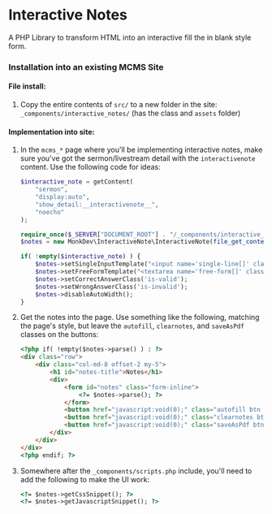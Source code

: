 # Interactive Notes

A PHP Library to transform HTML into an interactive fill the in blank style form.

### Installation into an existing MCMS Site

#### File install:
1. Copy the entire contents of `src/` to a new folder in the site: `_components/interactive_notes/` (has the class and `assets` folder)

#### Implementation into site:

1. In the `mcms_*` page where you'll be implementing interactive notes, make sure you've got the sermon/livestream detail with the `interactivenote` content.  Use the following code for ideas:
    ```php
    $interactive_note = getContent(
        "sermon",
        "display:auto",
        "show_detail:__interactivenote__",
        "noecho"
    );

    require_once($_SERVER["DOCUMENT_ROOT"] . "/_components/interactive_notes/InteractiveNote.php");
    $notes = new MonkDev\InteractiveNote\InteractiveNote(file_get_contents($interactive_note));

    if( !empty($interactive_note) ) {
        $notes->setSingleInputTemplate("<input name='single-line[]' class='blank form-control single-line' data-answer='__ANSWER__' type='text'>");
        $notes->setFreeFormTemplate("<textarea name='free-form[]' class='pnoteText form-control free-form w-100' cols='30' rows='10' data-answer='__ANSWER__' placeholder='__ANSWER__'></textarea>");
        $notes->setCorrectAnswerClass('is-valid');
        $notes->setWrongAnswerClass('is-invalid');
        $notes->disableAutoWidth();
    }
    ```
1. Get the notes into the page. Use something like the following, matching the page's style, but leave the `autofill`, `clearnotes`, and `saveAsPdf` classes on the buttons:
    ```html
    <?php if( !empty($notes->parse() ) : ?>
    <div class="row">
        <div class="col-md-8 offset-2 my-5">
            <h1 id="notes-title">Notes</h1>
            <div>
                <form id="notes" class="form-inline">
                    <?= $notes->parse(); ?>
                </form>
                <button href="javascript:void(0);" class="autofill btn btn-outline-secondary">Fill in the answers for me</button>
                <button href="javascript:void(0);" class="clearnotes btn btn-outline-secondary">Start Over</button>
                <button href="javascript:void(0);" class="saveAsPdf btn btn-outline-secondary">Save as PDF</button>
            </div>
        </div>
    </div>
    <?php endif; ?>
    ```
1. Somewhere after the `_components/scripts.php` include, you'll need to add the following to make the UI work:
    ```html
    <?= $notes->getCssSnippet(); ?>
    <?= $notes->getJavascriptSnippet(); ?>
    ```

